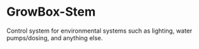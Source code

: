 # GrowBox-Stem
Control system for environmental systems such as lighting, water pumps/dosing, and anything else. 
